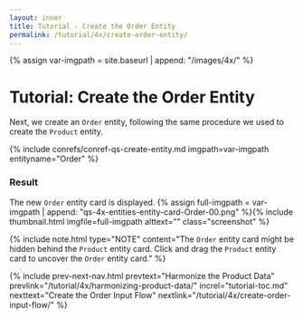 ```yaml
---
layout: inner
title: Tutorial - Create the Order Entity
permalink: /tutorial/4x/create-order-entity/
---
```


{% assign var-imgpath = site.baseurl | append: "/images/4x/" %}


# Tutorial: Create the Order Entity

Next, we create an `Order` entity, following the same procedure we used to create the `Product` entity.

{% include conrefs/conref-qs-create-entity.md imgpath=var-imgpath entityname="Order" %}


### Result

The new `Order` entity card is displayed.
  {% assign full-imgpath = var-imgpath | append: "qs-4x-entities-entity-card-Order-00.png" %}{% include thumbnail.html imgfile=full-imgpath alttext="" class="screenshot" %}

{% include note.html type="NOTE" content="The `Order` entity card might be hidden behind the `Product` entity card. Click and drag the `Product` entity card to uncover the `Order` entity card." %}


{% include prev-next-nav.html
  prevtext="Harmonize the Product Data"
  prevlink="/tutorial/4x/harmonizing-product-data/"
  increl="tutorial-toc.md"
  nexttext="Create the Order Input Flow"
  nextlink="/tutorial/4x/create-order-input-flow/"
%}
